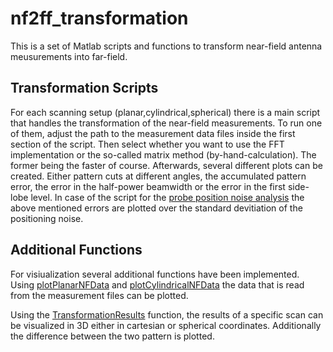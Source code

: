 # nf2ff_transformation

This is a set of Matlab scripts and functions to transform near-field 
antenna meusurements into far-field.

## Transformation Scripts
For each scanning setup (planar,cylindrical,spherical) there is a main script that handles the transformation of the near-field measurements.
To run one of them, adjust the path to the measurement data files inside the first section of the script.
Then select whether you want to use the FFT implementation or the so-called matrix method (by-hand-calculation). 
The former being the faster of course.
Afterwards, several different plots can be created. 
Either pattern cuts at different angles, the accumulated pattern error, the error in the half-power beamwidth or the error in the first side-lobe level.
In case of the script for the [probe position noise analysis](nf2ff_planar_noisy.m) the above mentioned errors are plotted over the standard devitiation of the positioning noise.


## Additional Functions
For visiualization several additional functions have been implemented.
Using [plotPlanarNFData](plotPlanarNFData.m) and [plotCylindricalNFData](plotCylindricalNFData.m) the data that is read from the measurement files can be plotted.

Using the [TransformationResults](TransformationResults.m) function, the results of a specific scan can be visualized in 3D either in cartesian or spherical coordinates. 
Additionally the difference between the two pattern is plotted.


